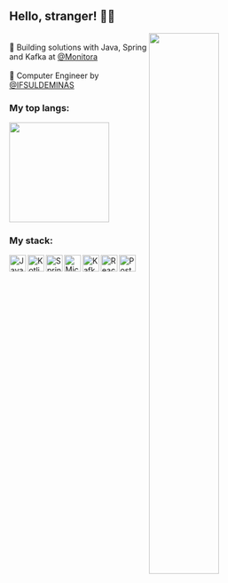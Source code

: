 ## Hello, stranger! 🐱‍👤

<img align="right" width="50%" src="http://cdn.lowgif.com/full/0cdbe2e378c7871e-.gif"/>

<br/>💼 Building solutions with Java, Spring and Kafka at [@Monitora](https://www.monitoratec.com.br/en) <br/>
<br/>🚀 Computer Engineer by [@IFSULDEMINAS](https://portal.pcs.ifsuldeminas.edu.br/cursos-superiores/bacharelado/engenharia-da-computacao) <br/>

### My top langs:
<img height="180em" src="https://github-readme-stats.vercel.app/api/top-langs/?username=oamaraldev&layout=compact&langs_count=7"/>

### My stack:

<p>
   <img align="left" alt="Java" width="30px" src="https://user-images.githubusercontent.com/32443720/112219266-83441600-8c03-11eb-86db-9a02da9ea3ef.png"/>
   <img align="left" alt="Kotlin" width="30px" src="https://upload.wikimedia.org/wikipedia/commons/7/74/Kotlin_Icon.png"/>
   <img align="left" alt="Spring Boot" width="30px" src="https://devkico.itexto.com.br/wp-content/uploads/2014/08/spring-boot-project-logo.png"/>
   <img align="left" alt="Micronaut" width="30px" src="https://www.opencodez.com/wp-content/uploads/2019/08/Micronaut.png"/>
   <img align="left" alt="Kafka" width="30px" src="https://cdn.icon-icons.com/icons2/2248/PNG/512/apache_kafka_icon_138937.png" />
   <img align="left" alt="ReactJS" width="30px" src="https://appmasters.io/static/react-47ce6e77f039020ee2e76a10c1e988e9.png" />
   <img align="left" alt="PostgreSQL" width="30px" src="https://upload.wikimedia.org/wikipedia/commons/thumb/2/29/Postgresql_elephant.svg/1200px-Postgresql_elephant.svg.png" />
</p>
